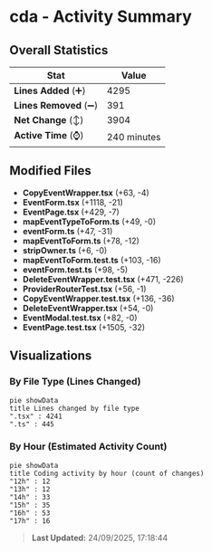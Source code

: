 # cda - Activity Summary 

## Overall Statistics

| Stat                   | Value                                                             |
| ---------------------- | ----------------------------------------------------------------- |
| **Lines Added** (➕)   | 4295                                          |
| **Lines Removed** (➖) | 391                                        |
| **Net Change** (↕)    | 3904                |
| **Active Time** (⌚)   | 240 minutes |


## Modified Files
- **CopyEventWrapper.tsx** (+63, -4)
- **EventForm.tsx** (+1118, -21)
- **EventPage.tsx** (+429, -7)
- **mapEventTypeToForm.ts** (+49, -0)
- **eventForm.ts** (+47, -31)
- **mapEventToForm.ts** (+78, -12)
- **stripOwner.ts** (+6, -0)
- **mapEventToForm.test.ts** (+103, -16)
- **eventForm.test.ts** (+98, -5)
- **DeleteEventWrapper.test.tsx** (+471, -226)
- **ProviderRouterTest.tsx** (+56, -1)
- **CopyEventWrapper.test.tsx** (+136, -36)
- **DeleteEventWrapper.tsx** (+54, -0)
- **EventModal.test.tsx** (+82, -0)
- **EventPage.test.tsx** (+1505, -32)

## Visualizations

### By File Type (Lines Changed)

```mermaid
pie showData
title Lines changed by file type
".tsx" : 4241
".ts" : 445
```

### By Hour (Estimated Activity Count)

```mermaid
pie showData
title Coding activity by hour (count of changes)
"12h" : 12
"13h" : 12
"14h" : 33
"15h" : 35
"16h" : 53
"17h" : 16
```


> **Last Updated:** 24/09/2025, 17:18:44